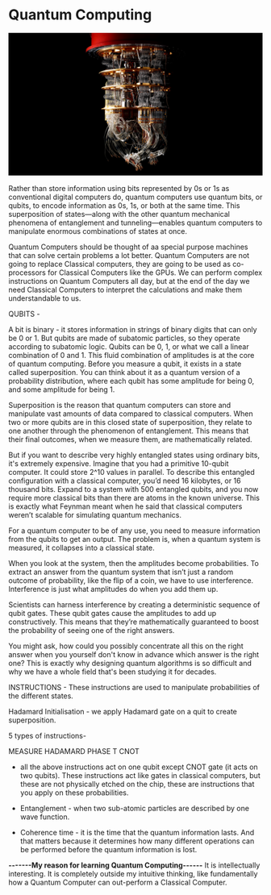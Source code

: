 # **Quantum Computing**

![Quantum Computer](4.jpeg)



Rather than store information using bits represented by 0s or 1s as conventional digital computers do, quantum computers use quantum bits, or qubits, to encode information as 0s, 1s, or both at the same time. This superposition of states—along with the other quantum mechanical phenomena of entanglement and tunneling—enables quantum computers to manipulate enormous combinations of states at once.

Quantum Computers should be thought of aa special purpose machines that can solve certain problems a lot  better. Quantum Computers are not going to replace Classical computers, they are going to be used as co-processors for Classical Computers like the GPUs. We can perform complex instructions on Quantum Computers all day, but at the end of the day we need Classical Computers to interpret the calculations and make them understandable to us.

QUBITS -

A bit is binary - it stores information in strings of binary digits that can only be 0 or 1. But qubits are made of subatomic particles, so they operate according to subatomic logic. Qubits can be 0, 1, or what we call a linear combination of 0 and 1. This fluid combination of amplitudes is at the core of quantum computing. Before you measure a qubit, it exists in a state called superposition. You can think about it as a quantum version of a probability distribution, where each qubit has some amplitude for being 0, and some amplitude for being 1.

Superposition is the reason that quantum computers can store and manipulate vast amounts of data compared to classical computers. When two or more qubits are in this closed state of superposition, they relate to one another through the phenomenon of entanglement. This means that their final outcomes, when we measure them, are mathematically related.

But if you want to describe very highly entangled states using ordinary bits, it's extremely expensive.
Imagine that you had a primitive 10-qubit computer. It could store 2^10 values in parallel. To describe this entangled configuration with a classical computer, you’d need 16 kilobytes, or 16 thousand bits.
Expand to a system with 500 entangled qubits, and you now require more classical bits than there are atoms in the known universe. This is exactly what Feynman meant when he said that classical computers weren’t scalable for simulating quantum mechanics.

For a quantum computer to be of any use, you need to measure information from the qubits to get an output. The problem is, when a quantum system is measured, it collapses into a classical state.

When you look at the system, then the amplitudes become probabilities. To extract an answer from the quantum system that isn’t just a random outcome of probability, like the flip of a coin, we have to use interference. Interference is just what amplitudes do when you add them up.

Scientists can harness interference by creating a deterministic sequence of qubit gates. These qubit gates cause the amplitudes to add up constructively. This means that they’re mathematically guaranteed to boost the probability of seeing one of 
the right answers.

You might ask, how could you possibly concentrate all this on the right answer when you yourself don't know in advance which answer is the right one? This is exactly why designing quantum algorithms is so difficult and why we have a whole field that's been studying it for decades.

INSTRUCTIONS - These instructions are used to manipulate probabilities of the different states.

Hadamard Initialisation - we apply Hadamard gate on a quit to create superposition.

5 types of instructions- 

MEASURE
HADAMARD
PHASE
T
CNOT

* all the above instructions act on one qubit except CNOT gate (it acts on two qubits). These instructions act like gates in classical computers, but these are not physically etched on the chip, these are instructions that you apply on these probabilities.

* Entanglement - when two sub-atomic particles are described by one wave function.

* Coherence time - it is the time that the quantum information lasts. And that matters because it determines how many different operations can be performed before the quantum information is lost.



**-------My reason for learning Quantum Computing------**
It is intellectually interesting. It is completely outside my intuitive thinking, like fundamentally how a Quantum Computer can out-perform a Classical Computer.


















